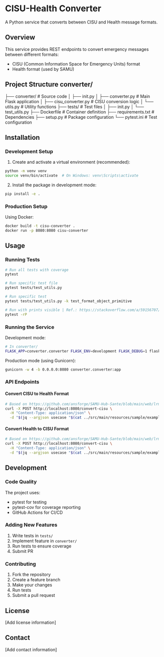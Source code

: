 # CISU-Health Converter

A Python service that converts between CISU and Health message formats.

## Overview

This service provides REST endpoints to convert emergency messages between different formats:
- CISU (Common Information Space for Emergency Units) format
- Health format (used by SAMU)

## Project Structure converter/
├── converter/ # Source code
│ ├── init.py
│ ├── converter.py # Main Flask application
│ ├── cisu_converter.py # CISU conversion logic
│ └── utils.py # Utility functions
├── tests/ # Test files
│ ├── init.py
│ └── test_utils.py
├── Dockerfile # Container definition
├── requirements.txt # Dependencies
├── setup.py # Package configuration
└── pytest.ini # Test configuration

## Installation

### Development Setup

1. Create and activate a virtual environment (recommended):
```bash
python -m venv venv
source venv/bin/activate  # On Windows: venv\Scripts\activate
```

2. Install the package in development mode:
```bash
pip install -e .
```

### Production Setup

Using Docker:
```bash
docker build -t cisu-converter .
docker run -p 8080:8080 cisu-converter
```

## Usage

### Running Tests

```bash
# Run all tests with coverage
pytest

# Run specific test file
pytest tests/test_utils.py

# Run specific test
pytest tests/test_utils.py -k test_format_object_primitive

# Run with prints visible | Ref.: https://stackoverflow.com/a/59156707/10115198
pytest -rP
```

### Running the Service

Development mode:
```bash
# In converter/
FLASK_APP=converter.converter FLASK_ENV=development FLASK_DEBUG=1 flask run --port 8080
```

Production mode (using Gunicorn):
```bash
gunicorn -w 4 -b 0.0.0.0:8080 converter.converter:app
```

### API Endpoints

#### Convert CISU to Health Format
```bash
# Based on https://github.com/ansforge/SAMU-Hub-Sante/blob/main/web/lrm/client/constants.js#L5C30-L45C2
curl -X POST http://localhost:8080/convert-cisu \
  -H "Content-Type: application/json" \
  -d "$(jq --argjson usecase "$(cat ../src/main/resources/sample/examples/RC-EDA/RC-EDA-FemmeEnceinte-DelphineVigneau.json)" '.edxl.content[0].jsonContent.embeddedJsonContent.message |= (. + $usecase)' tests/edxl_envelope_fire_to_health.json)"
```

#### Convert Health to CISU Format
```bash
# Based on https://github.com/ansforge/SAMU-Hub-Sante/blob/main/web/lrm/client/constants.js#L5C30-L45C2
curl -X POST http://localhost:8080/convert-cisu \
  -H "Content-Type: application/json" \
  -d "$(jq --argjson usecase "$(cat ../src/main/resources/sample/examples/RS-EDA/RS-EDA-SMUR_FemmeEnceinte_DelphineVigneau.01.json)" '.edxl.content[0].jsonContent.embeddedJsonContent.message |= (. + $usecase)' tests/edxl_envelope_health_to_fire.json)"
```

## Development

### Code Quality

The project uses:
- pytest for testing
- pytest-cov for coverage reporting
- GitHub Actions for CI/CD

### Adding New Features

1. Write tests in `tests/`
2. Implement feature in `converter/`
3. Run tests to ensure coverage
4. Submit PR

### Contributing

1. Fork the repository
2. Create a feature branch
3. Make your changes
4. Run tests
5. Submit a pull request

## License

[Add license information]

## Contact

[Add contact information]
